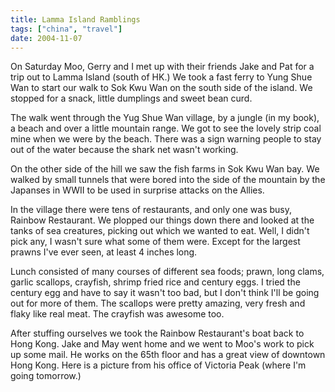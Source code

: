 ```yaml
---
title: Lamma Island Ramblings
tags: ["china", "travel"]
date: 2004-11-07
---
```

On Saturday Moo, Gerry and I met up with their friends Jake and Pat for a trip out to Lamma Island (south of HK.)  We took a fast ferry to Yung Shue Wan to start our walk to Sok Kwu Wan on the south side of the island.  We stopped for a snack, little dumplings and sweet bean curd.

The walk went through the Yug Shue Wan village, by a jungle (in my book), a beach and over a little mountain range.  We got to see the lovely strip coal mine when we were by the beach.  There was a sign warning people to stay out of the water because the shark net wasn't working.

On the other side of the hill we saw the fish farms in Sok Kwu Wan bay.  We walked by small tunnels that were bored into the side of the mountain by the Japanses in WWII to be used in surprise attacks on the Allies.

In the village there were tens of restaurants, and only one was busy, Rainbow Restaurant.  We plopped our things down there and looked at the tanks of sea creatures, picking out which we wanted to eat.  Well, I didn't pick any, I wasn't sure what some of them were.  Except for the largest prawns I've ever seen, at least 4 inches long.

Lunch consisted of many courses of different sea foods; prawn, long clams, garlic scallops, crayfish, shrimp fried rice and century eggs.  I tried the century egg and have to say it wasn't too bad, but I don't think I'll be going out for more of them.  The scallops were pretty amazing, very fresh and flaky like real meat.  The crayfish was awesome too.

After stuffing ourselves we took the Rainbow Restaurant's boat back to Hong Kong.  Jake and May went home and we went to Moo's work to pick up some mail.  He works on the 65th floor and has a great view of downtown Hong Kong.  Here is a picture from his office of Victoria Peak (where I'm going tomorrow.)
